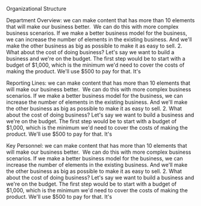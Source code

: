 Organizational Structure

Department Overview:
we can make content that has more than 10 elements that will make our business better.  We can do this with more complex business scenarios. If we make a better business model for the business, we can increase the number of elements in the existing business. And we'll make the other business as big as possible to make it as easy to sell.
2. What about the cost of doing business?
Let's say we want to build a business and we're on the budget. The first step would be to start with a budget of $1,000, which is the minimum we'd need to cover the costs of making the product. We'll use $500 to pay for that. It's

Reporting Lines:
we can make content that has more than 10 elements that will make our business better.  We can do this with more complex business scenarios. If we make a better business model for the business, we can increase the number of elements in the existing business. And we'll make the other business as big as possible to make it as easy to sell.
2. What about the cost of doing business?
Let's say we want to build a business and we're on the budget. The first step would be to start with a budget of $1,000, which is the minimum we'd need to cover the costs of making the product. We'll use $500 to pay for that. It's

Key Personnel:
we can make content that has more than 10 elements that will make our business better.  We can do this with more complex business scenarios. If we make a better business model for the business, we can increase the number of elements in the existing business. And we'll make the other business as big as possible to make it as easy to sell.
2. What about the cost of doing business?
Let's say we want to build a business and we're on the budget. The first step would be to start with a budget of $1,000, which is the minimum we'd need to cover the costs of making the product. We'll use $500 to pay for that. It's